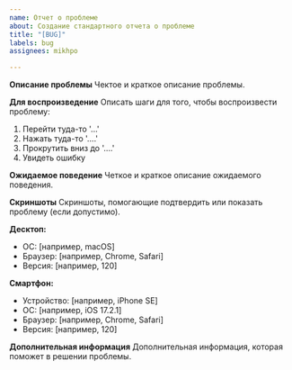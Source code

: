 ```yaml
---
name: Отчет о проблеме
about: Создание стандартного отчета о проблеме
title: "[BUG]"
labels: bug
assignees: mikhpo

---
```


**Описание проблемы**
Чектое и краткое описание проблемы.

**Для воспроизведение**
Описать шаги для того, чтобы воспроизвести проблему:
1. Перейти туда-то '...'
2. Нажать туда-то '....'
3. Прокрутить вниз до '....'
4. Увидеть ошибку

**Ожидаемое поведение**
Четкое и краткое описание ожидаемого поведения.

**Скриншоты**
Скриншоты, помогающие подтвердить или показать проблему (если допустимо).

**Десктоп:**
 - ОС: [например,  macOS]
 - Браузер: [например, Chrome, Safari]
 - Версия: [например, 120]

**Смартфон:**
 - Устройство: [например, iPhone SE]
 - ОС: [например, iOS 17.2.1]
 - Браузер: [например, Chrome, Safari]
 - Версия: [например, 120]

**Дополнительная информация**
Дополнительная информация, которая поможет в решении проблемы.
